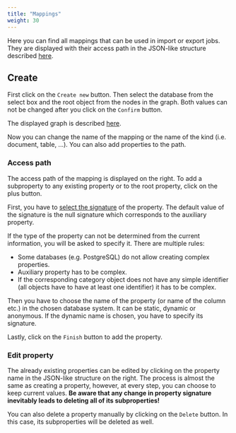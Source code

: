 ```yaml
---
title: "Mappings"
weight: 30
---
```


Here you can find all mappings that can be used in import or export jobs. They are displayed with their access path in the JSON-like structure described [here](../theoreticalBackground/mapping.md#representation).

## Create

First click on the `Create new` button. Then select the database from the select box and the root object from the nodes in the graph. Both values can not be changed after you click on the `Confirm` button.

The displayed graph is described [here](schemaCategoryEditor.md#display).

Now you can change the name of the mapping or the name of the kind (i.e. document, table, ...). You can also add properties to the path.

### Access path

The access path of the mapping is displayed on the right. To add a subproperty to any existing property or to the root property, click on the plus button.

First, you have to [select the signature](createSignature.md) of the property. The default value of the signature is the null signature which corresponds to the auxiliary property.

If the type of the property can not be determined from the current information, you will be asked to specify it. There are multiple rules:
- Some databases (e.g. PostgreSQL) do not allow creating complex properties.
- Auxiliary property has to be complex.
- If the corresponding category object does not have any simple identifier (all objects have to have at least one identifier) it has to be complex.

Then you have to choose the name of the property (or name of the column etc.) in the chosen database system. It can be static, dynamic or anonymous. If the dynamic name is chosen, you have to specify its signature.

Lastly, click on the `Finish` button to add the property.

### Edit property

The already existing properties can be edited by clicking on the property name in the JSON-like structure on the right. The process is almost the same as creating a property, however, at every step, you can choose to keep current values. **Be aware that any change in property signature inevitably leads to deleting all of its subproperties!**

You can also delete a property manually by clicking on the `Delete` button. In this case, its subproperties will be deleted as well.
